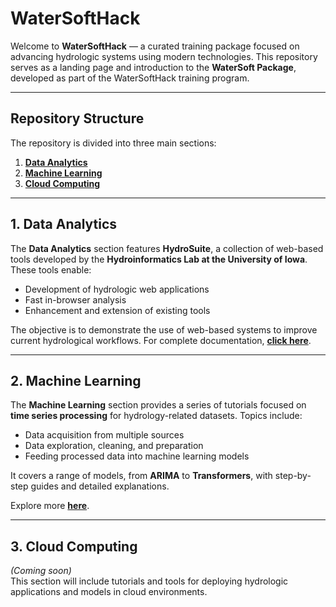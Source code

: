 # WaterSoftHack

Welcome to **WaterSoftHack** — a curated training package focused on advancing hydrologic systems using modern technologies. This repository serves as a landing page and introduction to the **WaterSoft Package**, developed as part of the WaterSoftHack training program.

---

## Repository Structure

The repository is divided into three main sections:

1. [**Data Analytics**](#1-data-analytics)
2. [**Machine Learning**](#2-machine-learning)
3. [**Cloud Computing**](#3-cloud-computing)

---

## 1. Data Analytics

The **Data Analytics** section features **HydroSuite**, a collection of web-based tools developed by the **Hydroinformatics Lab at the University of Iowa**. These tools enable:

- Development of hydrologic web applications
- Fast in-browser analysis
- Enhancement and extension of existing tools

The objective is to demonstrate the use of web-based systems to improve current hydrological workflows. For complete documentation, [**click here**](/Data%20Analytics/README.md).

---

## 2. Machine Learning

The **Machine Learning** section provides a series of tutorials focused on **time series processing** for hydrology-related datasets. Topics include:

- Data acquisition from multiple sources
- Data exploration, cleaning, and preparation
- Feeding processed data into machine learning models

It covers a range of models, from **ARIMA** to **Transformers**, with step-by-step guides and detailed explanations.

Explore more [**here**](/Machine%20Learning/README.md).

---

## 3. Cloud Computing

*(Coming soon)*  
This section will include tutorials and tools for deploying hydrologic applications and models in cloud environments.
